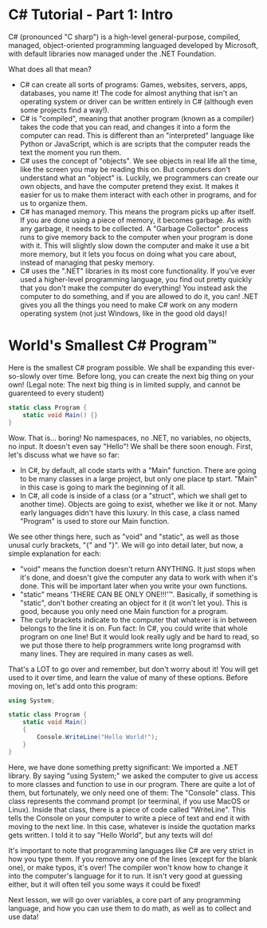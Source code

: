 # C# Tutorial - Part 1: Intro

C# (pronounced "C sharp") is a high-level general-purpose, compiled, managed, object-oriented programming languaged developed by Microsoft, with default libraries now managed under the .NET Foundation.

What does all that mean?
* C# can create all sorts of programs: Games, websites, servers, apps, databases, you name it! The code for almost anything that isn't an operating system or driver can be written entirely in C# (although even some projects find a way!). 
* C# is "compiled", meaning that another program (known as a compiler) takes the code that you can read, and changes it into a form the computer can read. This is different than an "interpreted" language like Python or JavaScript, which is are scripts that the computer reads the text the moment you run them. 
* C# uses the concept of "objects". We see objects in real life all the time, like the screen you may be reading this on. But computers don't understand what an "object" is. Luckily, we programmers can create our own objects, and have the computer pretend they exist. It makes it easier for us to make them interact with each other in programs, and for us to organize them.
* C# has managed memory. This means the program picks up after itself. If you are done using a piece of memory, it becomes garbage. As with any garbage, it needs to be collected. A "Garbage Collector" process runs to give memory back to the computer when your program is done with it. This will slightly slow down the computer and make it use a bit more memory, but it lets you focus on doing what you care about, instead of managing that pesky memory.
* C# uses the ".NET" libraries in its most core functionality. If you've ever used a higher-level programming language, you find out pretty quickly that you don't make the computer do everything! You instead ask the computer to do something, and if you are allowed to do it, you can! .NET gives you all the things you need to make C# work on any modern operating system (not just Windows, like in the good old days)!

# World's Smallest C# Program™

Here is the smallest C# program possible. We shall be expanding this ever-so-slowly over time. Before long, you can create the next big thing on your own! (Legal note: The next big thing is in limited supply, and cannot be guarenteed to every student)
```C# runnable
static class Program {
    static void Main() {}
}
```
Wow. That is... boring! No namespaces, no .NET, no variables, no objects, no input. It doesn't even say "Hello"! We shall be there soon enough.
First, let's discuss what we have so far:
* In C#, by default, all code starts with a "Main" function. There are going to be many classes in a large project, but only one place tp start. "Main" in this case is going to mark the beginning of it all.
* In C#, all code is inside of a class (or a "struct", which we shall get to another time). Objects are going to exist, whether we like it or not. Many early languages didn't have this luxury. In this case, a class named "Program" is used to store our Main function.

We see other things here, such as "void" and "static", as well as those unusal curly brackets, "{" and "}". We will go into detail later, but now, a simple explanation for each:
* "void" means the function doesn't return ANYTHING. It just stops when it's done, and doesn't give the computer any data to work with when it's done. This will be important later when you write your own functions.
* "static" means 'THERE CAN BE ONLY ONE!!!'™. Basically, if something is "static", don't bother creating an object for it (it won't let you). This is good, because you only need one Main function for a program.
* The curly brackets indicate to the computer that whatever is in between belongs to the line it is on. Fun fact: In C#, you could write that whole program on one line! But it would look really ugly and be hard to read, so we put those there to help programmers write long programsd with many lines. They are required in many cases as well.

That's a LOT to go over and remember, but don't worry about it! You will get used to it over time, and learn the value of many of these options.
Before moving on, let's add onto this program:
```C# runnable
using System;

static class Program {
    static void Main()
    {
        Console.WriteLine("Hello World!");
    }
}
```
Here, we have done something pretty significant: We imported a .NET library. By saying "using System;" we asked the computer to give us access to more classes and function to use in our program. There are quite a lot of them, but fortunately, we only need one of them: The "Console" class. This class represents the command prompt (or teerminal, if you use MacOS or Linux). Inside that class, there is a piece of code called "WriteLine". This tells the Console on your computer to write a piece of text and end it with moving to the next line. In this case, whatever is inside the quotation marks gets written. I told it to say "Hello World", but any texts will do!

It's important to note that programming languages like C# are very strict in how you type them. If you remove any one of the lines (except for the blank one), or make typos, it's over! The compiler won't know how to change it into the computer's language for it to run. It isn't very good at guessing either, but it will often tell you some ways it could be fixed!

Next lesson, we will go over variables, a core part of any programming language, and how you can use them to do math, as well as to collect and use data!
